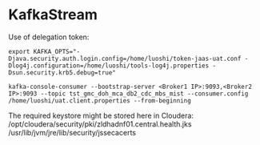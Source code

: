 # KafkaStream

Use of delegation token:

`export KAFKA_OPTS="-Djava.security.auth.login.config=/home/luoshi/token-jaas-uat.conf -Dlog4j.configuration=/home/luoshi/tools-log4j.properties -Dsun.security.krb5.debug=true"`

`kafka-console-consumer --bootstrap-server <Broker1 IP>:9093,<Broker2 IP>:9093 --topic tst_gmc_doh_mca_db2_cdc_mbs_mist --consumer.config /home/luoshi/uat.client.properties --from-beginning`

The required keystore might be stored here in Cloudera:
/opt/cloudera/security/pki/zldhadnf01.central.health.jks
/usr/lib/jvm/jre/lib/security/jssecacerts
